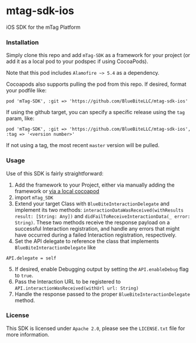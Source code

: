 # mtag-sdk-ios
iOS SDK for the  mTag Platform

### Installation

Simply clone this repo and add `mTag-SDK` as a framework for your project (or add it as a local pod to your podspec if using CocoaPods).

Note that this pod includes `Alamofire ~> 5.4` as a dependency.

Cocoapods also supports pulling the pod from this repo. If desired, format your podfile like:

```
pod 'mTag-SDK', :git => 'https://github.com/BlueBiteLLC/mtag-sdk-ios'
```

If using the github target, you can specify a specific release using the `tag` param, like:
```
pod 'mTag-SDK', :git => 'https://github.com/BlueBiteLLC/mtag-sdk-ios', :tag => '<version number>'
```

If not using a tag, the most recent `master` version will be pulled.

### Usage

Use of this SDK is fairly straightforward:

1. Add the framework to your Project, either via manually adding the framework or [via a local cocoapod](https://guides.cocoapods.org/using/the-podfile.html#using-the-files-from-a-folder-local-to-the-machine)
2. import `mTag_SDK`
3. Extend your target Class with `BlueBiteInteractionDelegate` and implement its two methods: `interactionDataWasReceived(withResults result: [String: Any])` and `didFailToReceiveInteractionData(_ error: String)`.  These two methods receive the response payload on a successful Interaction registration, and handle any errors that might have occurred during a failed Interaction registration, respectively.
4. Set the API delegate to reference the class that implements `BlueBiteInteractionDelegate` like
```
API.delegate = self
```
5. If desired, enable Debugging output by setting the `API.enableDebug` flag to `true`.
6. Pass the Interaction URL to be registered to `API.interactionWasReceived(withUrl url: String)`
7. Handle the response passed to the proper `BlueBiteInteractionDelegate` method.

### License

This SDK is licensed under `Apache 2.0`, please see the `LICENSE.txt` file for more information.